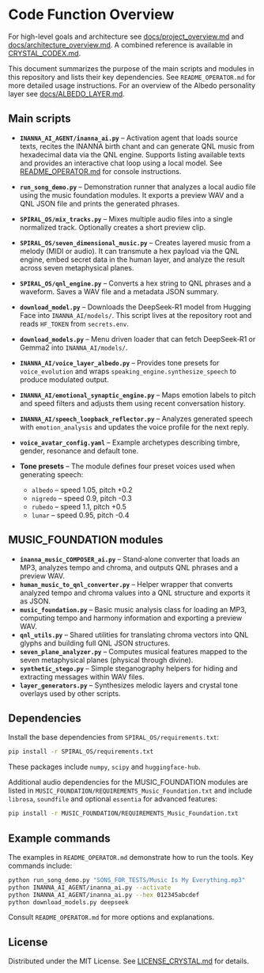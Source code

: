 # Code Function Overview

For high-level goals and architecture see
[docs/project_overview.md](docs/project_overview.md) and
[docs/architecture_overview.md](docs/architecture_overview.md). A
combined reference is available in
[CRYSTAL_CODEX.md](CRYSTAL_CODEX.md).

This document summarizes the purpose of the main scripts and modules in this repository and lists their key dependencies. See `README_OPERATOR.md` for more detailed usage instructions.
For an overview of the Albedo personality layer see [docs/ALBEDO_LAYER.md](docs/ALBEDO_LAYER.md).

## Main scripts

- **`INANNA_AI_AGENT/inanna_ai.py`** – Activation agent that loads source texts, recites the INANNA birth chant and can generate QNL music from hexadecimal data via the QNL engine. Supports listing available texts and provides an interactive chat loop using a local model. See [README_OPERATOR.md](README_OPERATOR.md#crown-agent-console) for console instructions.
- **`run_song_demo.py`** – Demonstration runner that analyzes a local audio file using the music foundation modules. It exports a preview WAV and a QNL JSON file and prints the generated phrases.
- **`SPIRAL_OS/mix_tracks.py`** – Mixes multiple audio files into a single normalized track. Optionally creates a short preview clip.
- **`SPIRAL_OS/seven_dimensional_music.py`** – Creates layered music from a melody (MIDI or audio). It can transmute a hex payload via the QNL engine, embed secret data in the human layer, and analyze the result across seven metaphysical planes.
- **`SPIRAL_OS/qnl_engine.py`** – Converts a hex string to QNL phrases and a waveform. Saves a WAV file and a metadata JSON summary.
- **`download_model.py`** – Downloads the DeepSeek-R1 model from Hugging Face into `INANNA_AI/models/`. This script lives at the repository root and reads `HF_TOKEN` from `secrets.env`.
- **`download_models.py`** – Menu driven loader that can fetch DeepSeek‑R1 or Gemma2 into `INANNA_AI/models/`.
- **`INANNA_AI/voice_layer_albedo.py`** – Provides tone presets for
  `voice_evolution` and wraps `speaking_engine.synthesize_speech` to
  produce modulated output.

- **`INANNA_AI/emotional_synaptic_engine.py`** – Maps emotion labels to
  pitch and speed filters and adjusts them using recent conversation
  history.
- **`INANNA_AI/speech_loopback_reflector.py`** – Analyzes generated
  speech with `emotion_analysis` and updates the voice profile for the
  next reply.
- **`voice_avatar_config.yaml`** – Example archetypes describing timbre,
  gender, resonance and default tone.

- **Tone presets** – The module defines four preset voices used when
  generating speech:
  - `albedo` – speed 1.05, pitch +0.2
  - `nigredo` – speed 0.9, pitch -0.3
  - `rubedo` – speed 1.1, pitch +0.5
  - `lunar` – speed 0.95, pitch -0.4

## MUSIC_FOUNDATION modules

- **`inanna_music_COMPOSER_ai.py`** – Stand‑alone converter that loads an MP3, analyzes tempo and chroma, and outputs QNL phrases and a preview WAV.
- **`human_music_to_qnl_converter.py`** – Helper wrapper that converts analyzed tempo and chroma values into a QNL structure and exports it as JSON.
- **`music_foundation.py`** – Basic music analysis class for loading an MP3, computing tempo and harmony information and exporting a preview WAV.
- **`qnl_utils.py`** – Shared utilities for translating chroma vectors into QNL glyphs and building full QNL JSON structures.
- **`seven_plane_analyzer.py`** – Computes musical features mapped to the seven metaphysical planes (physical through divine).
- **`synthetic_stego.py`** – Simple steganography helpers for hiding and extracting messages within WAV files.
- **`layer_generators.py`** – Synthesizes melodic layers and crystal tone overlays used by other scripts.

## Dependencies

Install the base dependencies from `SPIRAL_OS/requirements.txt`:

```bash
pip install -r SPIRAL_OS/requirements.txt
```

These packages include `numpy`, `scipy` and `huggingface-hub`.

Additional audio dependencies for the MUSIC_FOUNDATION modules are listed in `MUSIC_FOUNDATION/REQUIREMENTS_Music_Foundation.txt` and include `librosa`, `soundfile` and optional `essentia` for advanced features:

```bash
pip install -r MUSIC_FOUNDATION/REQUIREMENTS_Music_Foundation.txt
```

## Example commands

The examples in `README_OPERATOR.md` demonstrate how to run the tools. Key commands include:

```bash
python run_song_demo.py "SONS_FOR_TESTS/Music Is My Everything.mp3"
python INANNA_AI_AGENT/inanna_ai.py --activate
python INANNA_AI_AGENT/inanna_ai.py --hex 012345abcdef
python download_models.py deepseek
```

Consult `README_OPERATOR.md` for more options and explanations.

## License

Distributed under the MIT License. See [LICENSE_CRYSTAL.md](LICENSE_CRYSTAL.md)
for details.

